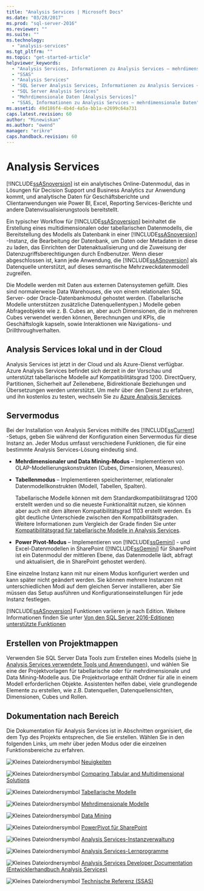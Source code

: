 ```yaml
---
title: "Analysis Services | Microsoft Docs"
ms.date: "03/28/2017"
ms.prod: "sql-server-2016"
ms.reviewer: ""
ms.suite: ""
ms.technology: 
  - "analysis-services"
ms.tgt_pltfrm: ""
ms.topic: "get-started-article"
helpviewer_keywords: 
  - "Analysis Services, Informationen zu Analysis Services – mehrdimensionale Daten"
  - "SSAS"
  - "Analysis Services"
  - "SQL Server Analysis Services, Informationen zu Analysis Services – mehrdimensionale Daten"
  - "SQL Server Analysis Services"
  - "Mehrdimensionale Daten [Analysis Services]"
  - "SSAS, Informationen zu Analysis Services – mehrdimensionale Daten"
ms.assetid: 49d186f4-4b4d-4a5a-bb1a-e2699c64a731
caps.latest.revision: 60
author: "Minewiskan"
ms.author: "owend"
manager: "erikre"
caps.handback.revision: 60
---
```

# Analysis Services
  [!INCLUDE[ssASnoversion](../includes/ssasnoversion-md.md)] ist ein analytisches Online-Datenmodul, das in Lösungen für Decision Support und Business Analytics zur Anwendung kommt, und analytische Daten für Geschäftsberichte und Clientanwendungen wie Power BI, Excel, Reporting Services-Berichte und andere Datenvisualisierungstools bereitstellt.  
  
 Ein typischer Workflow für [!INCLUDE[ssASnoversion](../includes/ssasnoversion-md.md)] beinhaltet die Erstellung eines multidimensionalen oder tabellarischen Datenmodells, die Bereitstellung des Modells als Datenbank in einer [!INCLUDE[ssASnoversion](../includes/ssasnoversion-md.md)] -Instanz, die Bearbeitung der Datenbank, um Daten oder Metadaten in diese zu laden, das Einrichten der Datenaktualisierung und die Zuweisung der Datenzugriffsberechtigungen durch Endbenutzer. Wenn dieser abgeschlossen ist, kann jede Anwendung, die [!INCLUDE[ssASnoversion](../includes/ssasnoversion-md.md)] als Datenquelle unterstützt, auf dieses semantische Mehrzweckdatenmodell zugreifen.  
  
 Die Modelle werden mit Daten aus externen Datensystemen gefüllt. Dies sind normalerweise Data Warehouses, die von einem relationalen SQL Server- oder Oracle-Datenbankmodul gehostet werden. (Tabellarische Modelle unterstützen zusätzliche Datenquellentypen.) Modelle geben Abfrageobjekte wie z. B. Cubes an, aber auch Dimensionen, die in mehreren Cubes verwendet werden können, Berechnungen und KPIs, die Geschäftslogik kapseln, sowie Interaktionen wie Navigations- und Drillthroughverhalten.  
 
## <a name="analysis-services-on-premises-and-in-the-cloud"></a>Analysis Services lokal und in der Cloud
Analysis Services ist jetzt in der Cloud und als Azure-Dienst verfügbar. Azure Analysis Services befindet sich derzeit in der Vorschau und unterstützt tabellarische Modelle auf Kompatibilitätsgrad 1200. DirectQuery, Partitionen, Sicherheit auf Zeilenebene, Bidirektionale Beziehungen und Übersetzungen werden unterstützt. Um mehr über den Dienst zu erfahren, und ihn kostenlos zu testen, wechseln Sie zu [Azure Analysis Services](https://azure.microsoft.com/en-us/services/analysis-services/). 
  
## <a name="server-mode"></a>Servermodus  
 Bei der Installation von Analysis Services mithilfe des [!INCLUDE[ssCurrent](../includes/sscurrent-md.md)] -Setups, geben Sie während der Konfiguration einen Servermodus für diese Instanz an.  Jeder Modus umfasst verschiedene Funktionen, die für eine bestimmte Analysis Services-Lösung eindeutig sind.  
  
-   **Mehrdimensionaler und Data Mining-Modus** – Implementieren von OLAP-Modellierungskonstrukten (Cubes, Dimensionen, Measures).  
  
-   **Tabellenmodus** – Implementieren speicherinterner, relationaler Datenmodellkonstrukten (Modell, Tabellen, Spalten).  
  
     Tabellarische Modelle können mit dem Standardkompatibilitätsgrad 1200 erstellt werden und so die neueste Funktionalität nutzen, sie können aber auch mit dem älteren Kompatibilitätsgrad 1103 erstellt werden. Es gibt deutliche Unterschiede zwischen den Kompatibilitätsgraden. Weitere Informationen zum Vergleich der Grade finden Sie unter [Kompatibilitätsgrad für tabellarische Modelle in Analysis Services](../analysis-services/tabular-models/compatibility-level-for-tabular-models-in-analysis-services.md).  
  
-   **Power Pivot-Modus** – Implementieren von [!INCLUDE[ssGemini](../includes/ssgemini-md.md)] - und Excel-Datenmodellen in SharePoint ([!INCLUDE[ssGemini](../includes/ssgemini-md.md)] für SharePoint ist ein Datenmodul der mittleren Ebene, das Datenmodelle lädt, abfragt und aktualisiert, die in SharePoint gehostet werden).  
  
 Eine einzelne Instanz kann mit nur einem Modus konfiguriert werden und kann später nicht geändert werden.  Sie können mehrere Instanzen mit unterschiedlichen Modi auf dem gleichen Server installieren, aber Sie müssen das Setup ausführen und Konfigurationseinstellungen für jede Instanz festlegen.  
  
 [!INCLUDE[ssASnoversion](../includes/ssasnoversion-md.md)] Funktionen variieren je nach Edition. Weitere Informationen finden Sie unter [Von den SQL Server 2016-Editionen unterstützte Funktionen](../sql-server/von-den-sql-server-2016-editionen-unterstützte-funktionen.md) 
  
## <a name="authoring-solutions"></a>Erstellen von Projektmappen  
 Verwenden Sie SQL Server Data Tools zum Erstellen eines Modells (siehe [In Analysis Services verwendete Tools und Anwendungen](../analysis-services/tools-and-applications-used-in-analysis-services.md)), und wählen Sie eine der Projektvorlagen für tabellarische oder für mehrdimensionale und Data Mining-Modelle aus. Die Projektvorlage enthält Ordner für alle in einem Modell erforderlichen Objekte. Assistenten helfen dabei, viele grundlegende Elemente zu erstellen, wie z.B. Datenquellen, Datenquellensichten, Dimensionen, Cubes und Rollen.  
  
## <a name="documentation-by-area"></a>Dokumentation nach Bereich  
Die Dokumentation für Analysis Services ist in Abschnitten organisiert, die dem Typ des Projekts entsprechen, die Sie erstellen. Wählen Sie in den folgenden Links, um mehr über jeden Modus oder die einzelnen Funktionsbereiche zu erfahren.  
   
 ![Kleines Dateiordnersymbol](../analysis-services/media/filefolder-small.png "Kleines Dateiordnersymbol") [Neuigkeiten](../analysis-services/what-s-new-in-analysis-services.md)  
  
 ![Kleines Dateiordnersymbol](../analysis-services/media/filefolder-small.png "Kleines Dateiordnersymbol") [Comparing Tabular and Multidimensional Solutions](../analysis-services/comparing-tabular-and-multidimensional-solutions-ssas.md)  
  
 ![Kleines Dateiordnersymbol](../analysis-services/media/filefolder-small.png "Kleines Dateiordnersymbol") [Tabellarische Modelle](../analysis-services/tabular-models/tabular-models-ssas.md)  
  
 ![Kleines Dateiordnersymbol](../analysis-services/media/filefolder-small.png "Kleines Dateiordnersymbol") [Mehrdimensionale Modelle](../analysis-services/multidimensional-models/multidimensional-models-ssas.md)  
  
 ![Kleines Dateiordnersymbol](../analysis-services/media/filefolder-small.png "Kleines Dateiordnersymbol") [Data Mining](../analysis-services/data-mining/data-mining-ssas.md)  
  
 ![Kleines Dateiordnersymbol](../analysis-services/media/filefolder-small.png "Kleines Dateiordnersymbol") [PowerPivot für SharePoint](../analysis-services/power-pivot-sharepoint/power-pivot-for-sharepoint-ssas.md)  
  
 ![Kleines Dateiordnersymbol](../analysis-services/media/filefolder-small.png "Kleines Dateiordnersymbol") [Analysis Services-Instanzverwaltung](../analysis-services/instances/analysis-services-instance-management.md)  
   
 ![Kleines Dateiordnersymbol](../analysis-services/media/filefolder-small.png "Kleines Dateiordnersymbol") [Analysis Services-Lernprogramme](../analysis-services/analysis-services-tutorials-ssas.md)  
  
![Kleines Dateiordnersymbol](../analysis-services/media/filefolder-small.png "Kleines Dateiordnersymbol") [Analysis Services Developer Documentation (Entwicklerhandbuch Analysis Services)](https://msdn.microsoft.com/library/bb500153(SQL.130).aspx)  
 
![Kleines Dateiordnersymbol](../analysis-services/media/filefolder-small.png "Kleines Dateiordnersymbol") [Technische Referenz (SSAS)](../analysis-services/powershell/technical-reference-ssas.md)
